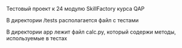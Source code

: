 Тестовый проект к 24 модулю SkillFactory курса QAP

В директории /tests располагается файл с тестами

В директории app лежит файл calc.py, который содержи методы, используемые в тестах

